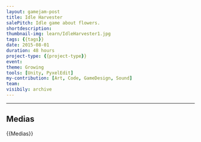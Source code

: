```yaml
---
layout: gamejam-post
title: Idle Harvester
salePitch: Idle game about flowers.
shortdescription: 
thumbnail-img: learn/IdleHarvester1.jpg
tags: {{tags}}
date: 2015-08-01
duration: 48 hours
project-type: {{project-type}}
event: 
theme: Growing
tools: [Unity, PyxelEdit]
my-contribution: [Art, Code, GameDesign, Sound]
team: 
visibily: archive
---
```






***
## Medias

{{Medias}}